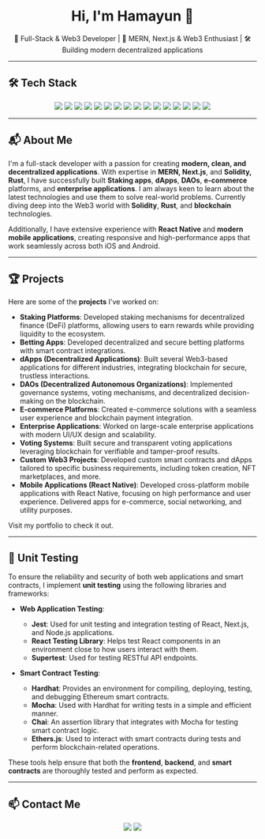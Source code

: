<h1 align="center">Hi, I'm Hamayun 👋</h1>

<p align="center">🚀 Full-Stack & Web3 Developer | 🧠 MERN, Next.js & Web3 Enthusiast | 🛠️ Building modern decentralized applications</p>

---

## 🛠 Tech Stack

<p align="center">
  <!-- Frontend -->
  <img src="https://img.shields.io/badge/React-20232A?style=for-the-badge&logo=react&logoColor=61DAFB"/>
  <img src="https://img.shields.io/badge/Next.js-000000?style=for-the-badge&logo=nextdotjs&logoColor=white"/>
  <img src="https://img.shields.io/badge/Redux-593D88?style=for-the-badge&logo=redux&logoColor=white"/>
  <img src="https://img.shields.io/badge/TailwindCSS-38B2AC?style=for-the-badge&logo=tailwind-css&logoColor=white"/>

  <!-- Backend -->
  <img src="https://img.shields.io/badge/Node.js-339933?style=for-the-badge&logo=nodedotjs&logoColor=white"/>
  <img src="https://img.shields.io/badge/Express.js-404D59?style=for-the-badge"/>
  <img src="https://img.shields.io/badge/Rust-000000?style=for-the-badge&logo=rust&logoColor=white"/>

  <!-- Database -->
  <img src="https://img.shields.io/badge/MongoDB-4EA94B?style=for-the-badge&logo=mongodb&logoColor=white"/>
  <img src="https://img.shields.io/badge/PostgreSQL-336791?style=for-the-badge&logo=postgresql&logoColor=white"/>
  <img src="https://img.shields.io/badge/Prisma-2D3748?style=for-the-badge&logo=prisma&logoColor=white"/>
  <img src="https://img.shields.io/badge/Mongoose-8800E0?style=for-the-badge&logo=mongoose&logoColor=white"/>

  <!-- Blockchain -->
  <img src="https://img.shields.io/badge/Solidity-363636?style=for-the-badge&logo=solidity&logoColor=white"/>
  <img src="https://img.shields.io/badge/Hardhat-F9DC3E?style=for-the-badge&logo=ethereum&logoColor=black"/>
  <img src="https://img.shields.io/badge/Ethers.js-3C3C3D?style=for-the-badge&logo=ethereum&logoColor=white"/>
  <img src="https://img.shields.io/badge/IPFS-65C2CB?style=for-the-badge&logo=ipfs&logoColor=white"/>
  <img src="https://img.shields.io/badge/MetaMask-F6851B?style=for-the-badge&logo=metamask&logoColor=white"/>
</p>

---

## 📬 About Me

I'm a full-stack developer with a passion for creating **modern, clean, and decentralized applications**. With expertise in **MERN, Next.js**, and **Solidity, Rust**, I have successfully built **Staking apps**, **dApps**, **DAOs**, **e-commerce** platforms, and **enterprise applications**. I am always keen to learn about the latest technologies and use them to solve real-world problems. Currently diving deep into the Web3 world with **Solidity**, **Rust**, and **blockchain** technologies.

Additionally, I have extensive experience with **React Native** and **modern mobile applications**, creating responsive and high-performance apps that work seamlessly across both iOS and Android.

---

## 🏆 Projects

Here are some of the **projects** I've worked on:

- **Staking Platforms**: Developed staking mechanisms for decentralized finance (DeFi) platforms, allowing users to earn rewards while providing liquidity to the ecosystem.
- **Betting Apps**: Developed decentralized and secure betting platforms with smart contract integrations.
- **dApps (Decentralized Applications)**: Built several Web3-based applications for different industries, integrating blockchain for secure, trustless interactions.
- **DAOs (Decentralized Autonomous Organizations)**: Implemented governance systems, voting mechanisms, and decentralized decision-making on the blockchain.
- **E-commerce Platforms**: Created e-commerce solutions with a seamless user experience and blockchain payment integration.
- **Enterprise Applications**: Worked on large-scale enterprise applications with modern UI/UX design and scalability.
- **Voting Systems**: Built secure and transparent voting applications leveraging blockchain for verifiable and tamper-proof results.
- **Custom Web3 Projects**: Developed custom smart contracts and dApps tailored to specific business requirements, including token creation, NFT marketplaces, and more.
- **Mobile Applications (React Native)**: Developed cross-platform mobile applications with React Native, focusing on high performance and user experience. Delivered apps for e-commerce, social networking, and utility purposes.

Visit my portfolio to check it out.

---

## 🧪 Unit Testing

To ensure the reliability and security of both web applications and smart contracts, I implement **unit testing** using the following libraries and frameworks:

- **Web Application Testing**:
  - **Jest**: Used for unit testing and integration testing of React, Next.js, and Node.js applications.
  - **React Testing Library**: Helps test React components in an environment close to how users interact with them.
  - **Supertest**: Used for testing RESTful API endpoints.

- **Smart Contract Testing**:
  - **Hardhat**: Provides an environment for compiling, deploying, testing, and debugging Ethereum smart contracts.
  - **Mocha**: Used with Hardhat for writing tests in a simple and efficient manner.
  - **Chai**: An assertion library that integrates with Mocha for testing smart contract logic.
  - **Ethers.js**: Used to interact with smart contracts during tests and perform blockchain-related operations.

These tools help ensure that both the **frontend**, **backend**, and **smart contracts** are thoroughly tested and perform as expected.

---

## 📫 Contact Me

<p align="center">
  <a href="https://hamayun.netlify.app" target="_blank"><img src="https://img.shields.io/badge/Portfolio-000?style=for-the-badge&logo=vercel&logoColor=white"/></a>
  <a href="mailto:hamayunsafdar1947@gmail.com"><img src="https://img.shields.io/badge/Email-D14836?style=for-the-badge&logo=gmail&logoColor=white"/></a>
  <a href="https://www.linkedin.com/in/hamayun-safdar-g
